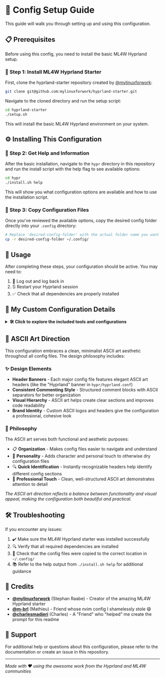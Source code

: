 # 🚀 Config Setup Guide

This guide will walk you through setting up and using this configuration.

## 📋 Prerequisites

Before using this config, you need to install the basic ML4W Hyprland setup.

### 🔧 Step 1: Install ML4W Hyprland Starter

First, clone the hyprland-starter repository created by [@mylinuxforwork](https://github.com/mylinuxforwork):

```bash
git clone git@github.com:mylinuxforwork/hyprland-starter.git
```

Navigate to the cloned directory and run the setup script:

```bash
cd hyprland-starter
./setup.sh
```

This will install the basic ML4W Hyprland environment on your system.

## ⚙️ Installing This Configuration

### 📖 Step 2: Get Help and Information

After the basic installation, navigate to the `hypr` directory in this repository and run the install script with the help flag to see available options:

```bash
cd hypr
./install.sh help
```

This will show you what configuration options are available and how to use the installation script.

### 📁 Step 3: Copy Configuration Files

Once you've reviewed the available options, copy the desired config folder directly into your `.config` directory:

```bash
# Replace 'desired-config-folder' with the actual folder name you want to use
cp -r desired-config-folder ~/.config/
```

## 🎯 Usage

After completing these steps, your configuration should be active. You may need to:

1. 🔄 Log out and log back in
2. 🔃 Restart your Hyprland session
3. ✅ Check that all dependencies are properly installed

## 🔧 My Custom Configuration Details

<details>
<summary><strong>🛠️ Click to explore the included tools and configurations</strong></summary>

This configuration includes custom setups for various tools that work together to create a cohesive Hyprland desktop environment:

### 🖥️ **Core Hyprland Configuration**
- **`hypr/`** - Main Hyprland window manager configuration
  - Custom keybindings, window rules, and animations
  - Scripts for automation and window management
  - Hyprlock (screen locker) and Hyprpaper (wallpaper) configs

### 🎨 **Status Bar & UI**
- **`waybar/`** - Highly customized status bar
  - System monitoring modules (CPU, RAM, disk usage)
  - Custom scripts for dynamic information display
  - Responsive design for different monitor setups

### 🚀 **Application Launchers & Menus**
- **`rofi/`** - Stylized application launcher and menu system
  - Custom themes and color schemes
  - Enhanced search functionality
- **`wlogout/`** - Elegant logout/shutdown menu for Wayland

### 💻 **Terminal Emulators**
- **`alacritty/`** - GPU-accelerated terminal emulator
  - Optimized performance settings
  - Custom color schemes and fonts
- **`kitty/`** - Feature-rich terminal with advanced capabilities
  - Tab management and layout configurations
  - Custom key mappings

### ⌨️ **Text Editor**
- **`nvim/`** - Highly customized Neovim setup (stolen from [@m-brl](https://github.com/m-brl) 😄)
  - Extensive plugin configuration
  - Custom keybindings and workflow optimizations
  - Language server configurations

### 🔔 **Notifications & System Integration**
- **`dunst/`** - Lightweight notification daemon
  - Custom notification styling and behavior
  - Integration with system events

### 📁 **File Management**
- **`superfile/`** - Modern terminal file manager
  - Enhanced file navigation and management
  - Custom themes and shortcuts

### 🛠️ **Additional Tools**
- **`fum/`** - Fast file finder and management tool
- **`ml4w*/`** - ML4W specific configurations and themes
  - Integration with the ML4W ecosystem
  - Custom themes and styling

### 🎨 **Visual Enhancements**
All configurations are designed to work harmoniously together, featuring:
- 🌈 Consistent color schemes across all applications
- 🎯 Optimized keybindings that don't conflict
- 📱 Responsive layouts for different screen sizes
- ⚡ Performance-oriented configurations
- 🔧 Easy customization and extensibility

</details>

## 🎨 ASCII Art Direction

This configuration embraces a clean, minimalist ASCII art aesthetic throughout all config files. The design philosophy includes:

### ✨ **Design Elements**
- **Header Banners** - Each major config file features elegant ASCII art headers (like the "Hyprland" banner in `hypr/hyprland.conf`)
- **Consistent Commenting Style** - Structured comment blocks with ASCII separators for better organization
- **Visual Hierarchy** - ASCII art helps create clear sections and improves code readability
- **Brand Identity** - Custom ASCII logos and headers give the configuration a professional, cohesive look

### 🎯 **Philosophy**
The ASCII art serves both functional and aesthetic purposes:
- 📋 **Organization** - Makes config files easier to navigate and understand
- 🎨 **Personality** - Adds character and personal touch to otherwise dry configuration files
- 🔍 **Quick Identification** - Instantly recognizable headers help identify different config sections
- 💫 **Professional Touch** - Clean, well-structured ASCII art demonstrates attention to detail

*The ASCII art direction reflects a balance between functionality and visual appeal, making the configuration both beautiful and practical.*

## 🛠️ Troubleshooting

If you encounter any issues:

1. ✔️ Make sure the ML4W Hyprland starter was installed successfully
2. 🔍 Verify that all required dependencies are installed
3. 📂 Check that the config files were copied to the correct location in `~/.config/`
4. 📚 Refer to the help output from `./install.sh help` for additional guidance

## 🙏 Credits

- **[@mylinuxforwork](https://github.com/mylinuxforwork)** (Stephan Raabe) - Creator of the amazing ML4W Hyprland starter
- **[@m-brl](https://github.com/m-brl)** (Mathieu) - Friend whose nvim config I shamelessly stole 😄
- **[@charlesmadjeri](https://github.com/charlesmadjeri)** (Charles) - A "Friend" who "helped" me create the prompt for this readme

## 💬 Support

For additional help or questions about this configuration, please refer to the documentation or create an issue in this repository.

---

*Made with ❤️ using the awesome work from the Hyprland and ML4W communities*
